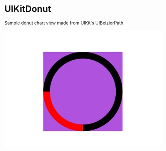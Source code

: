# UIKitDonut
Sample donut chart view made from UIKit's UIBeizierPath

![Screenshot](https://github.com/annicha/UIKitDonut/blob/master/img/screenshot.png?raw=true)
